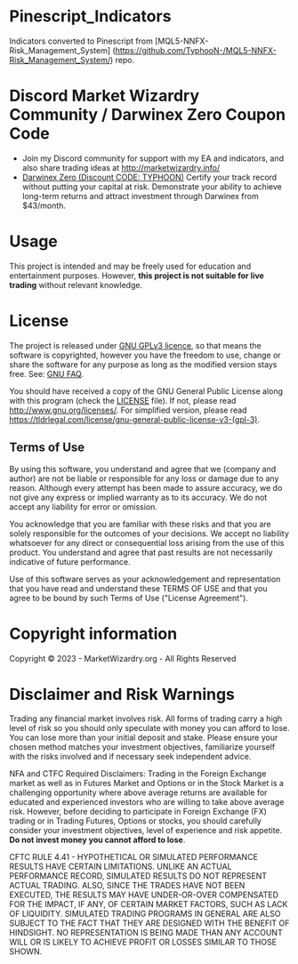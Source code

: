 # Pinescript_Indicators
Indicators converted to Pinescript from [MQL5-NNFX-Risk_Management_System] (https://github.com/TyphooN-/MQL5-NNFX-Risk_Management_System/) repo.

# Discord Market Wizardry Community / Darwinex Zero Coupon Code
- Join my Discord community for support with my EA and indicators, and also share trading ideas at http://marketwizardry.info/
- [Darwinex Zero (Discount CODE: TYPHOON)](https://www.darwinexzero.com?fpr=qsgtk&COUPON=TYPHOON) Certify your track record without putting your capital at risk.  Demonstrate your ability to achieve long-term returns and attract investment through Darwinex from $43/month.

# Usage
This project is intended and may be freely used for education and entertainment purposes.
However, **this project is not suitable for live trading** without relevant knowledge.

# License
The project is released under [GNU GPLv3 licence](https://www.gnu.org/licenses/quick-guide-gplv3.html),
so that means the software is copyrighted, however you have the freedom to use, change or share the software
for any purpose as long as the modified version stays free. See: [GNU FAQ](https://www.gnu.org/licenses/gpl-faq.html).

You should have received a copy of the GNU General Public License along with this program
(check the [LICENSE](LICENSE) file).
If not, please read <http://www.gnu.org/licenses/>.
For simplified version, please read <https://tldrlegal.com/license/gnu-general-public-license-v3-(gpl-3)>.

## Terms of Use
By using this software, you understand and agree that we (company and author)
are not be liable or responsible for any loss or damage due to any reason.
Although every attempt has been made to assure accuracy,
we do not give any express or implied warranty as to its accuracy.
We do not accept any liability for error or omission.

You acknowledge that you are familiar with these risks
and that you are solely responsible for the outcomes of your decisions.
We accept no liability whatsoever for any direct or consequential loss arising from the use of this product.
You understand and agree that past results are not necessarily indicative of future performance.

Use of this software serves as your acknowledgement and representation that you have read and understand
these TERMS OF USE and that you agree to be bound by such Terms of Use ("License Agreement").

# Copyright information
Copyright © 2023 - MarketWizardry.org - All Rights Reserved

# Disclaimer and Risk Warnings
Trading any financial market involves risk.
All forms of trading carry a high level of risk so you should only speculate with money you can afford to lose.
You can lose more than your initial deposit and stake.
Please ensure your chosen method matches your investment objectives,
familiarize yourself with the risks involved and if necessary seek independent advice.

NFA and CTFC Required Disclaimers:
Trading in the Foreign Exchange market as well as in Futures Market and Options or in the Stock Market
is a challenging opportunity where above average returns are available for educated and experienced investors
who are willing to take above average risk.
However, before deciding to participate in Foreign Exchange (FX) trading or in Trading Futures, Options or stocks,
you should carefully consider your investment objectives, level of experience and risk appetite.
**Do not invest money you cannot afford to lose**.

CFTC RULE 4.41 - HYPOTHETICAL OR SIMULATED PERFORMANCE RESULTS HAVE CERTAIN LIMITATIONS.
UNLIKE AN ACTUAL PERFORMANCE RECORD, SIMULATED RESULTS DO NOT REPRESENT ACTUAL TRADING.
ALSO, SINCE THE TRADES HAVE NOT BEEN EXECUTED, THE RESULTS MAY HAVE UNDER-OR-OVER COMPENSATED FOR THE IMPACT,
IF ANY, OF CERTAIN MARKET FACTORS, SUCH AS LACK OF LIQUIDITY. SIMULATED TRADING PROGRAMS IN GENERAL
ARE ALSO SUBJECT TO THE FACT THAT THEY ARE DESIGNED WITH THE BENEFIT OF HINDSIGHT.
NO REPRESENTATION IS BEING MADE THAN ANY ACCOUNT WILL OR IS LIKELY TO ACHIEVE PROFIT OR LOSSES SIMILAR TO THOSE SHOWN.
